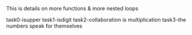 This is details on more functions & more nested loops

task0-isupper
task1-isdigit
task2-collaboration is multiplication
task3-the numbers speak for themselves

